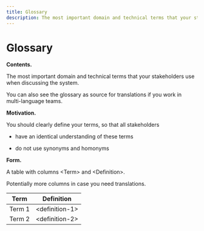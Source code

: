 ```yaml
---
title: Glossary
description: The most important domain and technical terms that your stakeholders use when discussing the system.
---
```


Glossary 
========

**Contents.**

The most important domain and technical terms that your stakeholders use
when discussing the system.

You can also see the glossary as source for translations if you work in
multi-language teams.

**Motivation.**

You should clearly define your terms, so that all stakeholders

-   have an identical understanding of these terms

-   do not use synonyms and homonyms

**Form.**

A table with columns &lt;Term&gt; and &lt;Definition&gt;.

Potentially more columns in case you need translations.

| Term                              | Definition                        |
| --------------------------------- | --------------------------------- |
| Term 1                            | &lt;definition-1&gt;              |
| Term 2                            | &lt;definition-2&gt;              |


